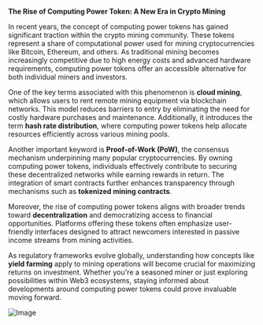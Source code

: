 **The Rise of Computing Power Token: A New Era in Crypto Mining**

In recent years, the concept of computing power tokens has gained significant traction within the crypto mining community. These tokens represent a share of computational power used for mining cryptocurrencies like Bitcoin, Ethereum, and others. As traditional mining becomes increasingly competitive due to high energy costs and advanced hardware requirements, computing power tokens offer an accessible alternative for both individual miners and investors.

One of the key terms associated with this phenomenon is **cloud mining**, which allows users to rent remote mining equipment via blockchain networks. This model reduces barriers to entry by eliminating the need for costly hardware purchases and maintenance. Additionally, it introduces the term **hash rate distribution**, where computing power tokens help allocate resources efficiently across various mining pools.

Another important keyword is **Proof-of-Work (PoW)**, the consensus mechanism underpinning many popular cryptocurrencies. By owning computing power tokens, individuals effectively contribute to securing these decentralized networks while earning rewards in return. The integration of smart contracts further enhances transparency through mechanisms such as **tokenized mining contracts**.

Moreover, the rise of computing power tokens aligns with broader trends toward **decentralization** and democratizing access to financial opportunities. Platforms offering these tokens often emphasize user-friendly interfaces designed to attract newcomers interested in passive income streams from mining activities.

As regulatory frameworks evolve globally, understanding how concepts like **yield farming** apply to mining operations will become crucial for maximizing returns on investment. Whether you're a seasoned miner or just exploring possibilities within Web3 ecosystems, staying informed about developments around computing power tokens could prove invaluable moving forward.

![Image](https://github.com/user-attachments/assets/31692037-0104-4703-abd1-696b6a7dd41b)